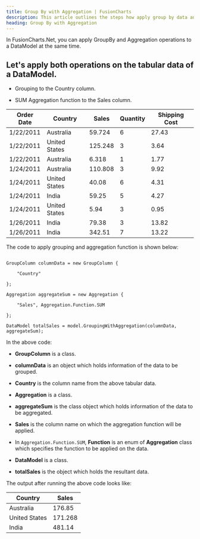 ```yaml
---
title: Group By with Aggregation | FusionCharts
description: This article outlines the steps how apply group by data and apply aggregation
heading: Group By with Aggregation
---
```


In FusionCharts.Net, you can apply GroupBy and Aggregation operations to a DataModel at the same time.

## Let's apply both operations on the tabular data of a DataModel.

* Grouping to the Country column.

* SUM Aggregation function to the Sales column.

Order Date | Country | Sales | Quantity | Shipping Cost
---|---|---|---|--- 
1/22/2011 | Australia | 59.724 | 6 | 27.43
1/22/2011 | United States | 125.248 | 3 | 3.64 
1/22/2011 | Australia | 6.318 | 1 | 1.77
1/24/2011 | Australia | 110.808 | 3 | 9.92 
1/24/2011 | United States | 40.08 | 6 | 4.31 
1/24/2011 | India | 59.25 | 5 | 4.27 
1/24/2011 | United States | 5.94 | 3 | 0.95 
1/26/2011 | India | 79.38 | 3 | 13.82 
1/26/2011 | India | 342.51 | 7 | 13.22

The code to apply grouping and aggregation function is shown below:

```

GroupColumn columnData = new GroupColumn { 

	"Country"

};

Aggregation aggregateSum = new Aggregation {

	"Sales", Aggregation.Function.SUM

};

DataModel totalSales = model.GroupingWithAggregation(columnData, aggregateSum);

```

In the above code:

* **GroupColumn** is a class.

* **columnData** is an object which holds information of the data to be grouped.

* **Country** is the column name from the above tabular data.

* **Aggregation** is a class.

* **aggregateSum** is the class object which holds information of the data to be aggregated.

* **Sales** is the column name on which the aggregation function will be applied.

* In `Aggregation.Function.SUM`, **Function** is an enum of **Aggregation** class which specifies the function to be applied on the data.

* **DataModel** is a class.

* **totalSales** is the object which holds the resultant data.

The output after running the above code looks like:

Country | Sales
--- | ---
Australia | 176.85
United States | 171.268
India | 481.14

